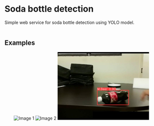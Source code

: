 # Soda bottle detection
 Simple web service for soda bottle detection using YOLO model.
 <br></br>
## Examples
<p align="center">
  <img src="examples/exapmle_1.png" alt="Image 1" width="300"/>
  <img src="exapmples/example_2.png" alt="Image 2" width="300"/>
  <img src="examples/example_3.png" alt="Image 3" width="300"/>
</p>

